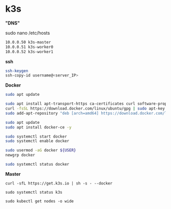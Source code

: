 # k3s



**"DNS"**

sudo nano /etc/hosts

```bash
10.0.0.50 k3s-master
10.0.0.51 k3s-worker0
10.0.0.52 k3s-worker1
```

**ssh**

```bash
ssh-keygen
ssh-copy-id username@<server_IP>
```



**Docker**

```bash
sudo apt update

sudo apt install apt-transport-https ca-certificates curl software-properties-common -y
curl -fsSL https://download.docker.com/linux/ubuntu/gpg | sudo apt-key add -
sudo add-apt-repository "deb [arch=amd64] https://download.docker.com/linux/ubuntu focal stable"

sudo apt update
sudo apt install docker-ce -y

sudo systemctl start docker
sudo systemctl enable docker

sudo usermod -aG docker ${USER}
newgrp docker

sudo systemctl status docker
```



**Master**

```
curl -sfL https://get.k3s.io | sh -s - --docker

sudo systemctl status k3s

sudo kubectl get nodes -o wide
```

